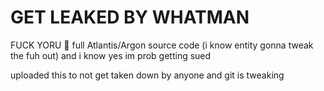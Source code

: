 # GET LEAKED BY WHATMAN
FUCK YORU 🤬
full Atlantis/Argon source code
(i know entity gonna tweak the fuh out) and i know yes im prob getting sued

uploaded this to not get taken down by anyone and git is tweaking
